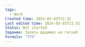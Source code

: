 ```yaml
---
tags:
  - Work
Created time: 2024-03-03T11:32
Last edited time: 2024-03-03T11:32
Status: Not started
Задание: Залить децимал на гитхаб
Formula: "772"
---
```

